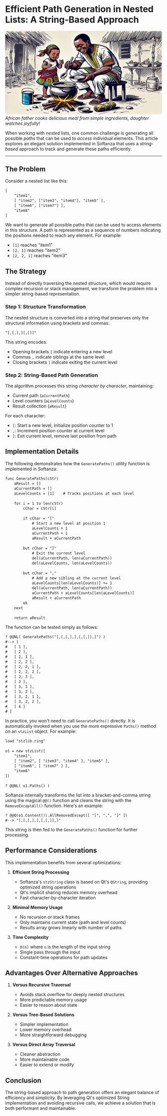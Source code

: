 # Efficient Path Generation in Nested Lists: A String-Based Approach
![African father cooks delicious meal from simple ingredients, daughter watches joyfully!](../images/stz-string-based-path-generation-in-nested-lists.png)  
*African father cooks delicious meal from simple ingredients, daughter watches joyfully!*

When working with *nested* lists, one common challenge is generating all possible *paths* that can be used to *access* individual elements. This article explores an elegant solution implemented in Softanza that uses a *string-based* approach to track and generate these paths efficiently.

---

## The Problem

Consider a nested list like this:

```ring
[
    "item1",
    [ "item2", ["item3", "item4"], "item5" ],
    [ "item6", ["item7"] ],
    "item8"
]
```

We want to generate all possible paths that can be used to access elements in this structure. A path is represented as a sequence of numbers indicating the positions needed to reach any element. For example:
- `[1]` reaches "item1"
- `[2, 1]` reaches "item2"
- `[2, 2, 1]` reaches "item3"

## The Strategy

Instead of directly traversing the nested structure, which would require complex recursion or stack management, we transform the problem into a simpler string-based representation.

### Step 1: Structure Transformation

The nested structure is converted into a string that preserves only the structural information using brackets and commas:

```
"[,[,],][,[]]"
```

This string encodes:
- Opening brackets `[` indicate entering a new level
- Commas `,` indicate siblings at the same level
- Closing brackets `]` indicate exiting the current level


### Step 2: String-Based Path Generation

The algorithm processes this string *character by character*, maintaining:
- Current path (`aCurrentPath`)
- Level counters (`aLevelCounts`)
- Result collection (`aResult`)

For each character:
- `[`: Start a new level, initialize position counter to 1
- `,`: Increment position counter at current level
- `]`: Exit current level, remove last position from path

## Implementation Details

The following demonstrates how the `GeneratePaths()` utility function is implemented in Softanza:

```ring
func GeneratePaths(cStr)
    aResult = []
    aCurrentPath = []
    aLevelCounts = [1]    # Tracks positions at each level
    
    for i = 1 to len(cStr)
        cChar = cStr[i]
        
        if cChar = "["
            # Start a new level at position 1
            aLevelCounts + 1
            aCurrentPath + 1
            aResult + aCurrentPath
            
        but cChar = "]"
            # Exit the current level
            del(aCurrentPath, len(aCurrentPath))
            del(aLevelCounts, len(aLevelCounts))
            
        but cChar = ","
            # Add a new sibling at the current level
            aLevelCounts[len(aLevelCounts)] += 1
            del(aCurrentPath, len(aCurrentPath))
            aCurrentPath + aLevelCounts[len(aLevelCounts)]
            aResult + aCurrentPath
        ok
    next
    
    return aResult
```

The function can be tested simply as follows:

```ring
? @@NL( GeneratePaths("[,[,[,],],[,[,]],]") )
#--> [
#	[ 1 ],
#	[ 2 ],
#	[ 2, 1 ],
#	[ 2, 2 ],
#	[ 2, 2, 1 ],
#	[ 2, 2, 2 ],
#	[ 2, 3 ],
#	[ 3 ],
#	[ 3, 1 ],
#	[ 3, 2 ],
#	[ 3, 2, 1 ],
#	[ 3, 2, 2 ],
#	[ 4 ]
# ]
```

In practice, you won't need to call `GeneratePaths()` directly. It is automatically invoked when you use the more expressive `Paths()` method on an `stzList` object. For example:

```ring
load "stzlib.ring"

o1 = new stzList([
    "item1",
    [ "item2", [ "item3", "item4" ], "item5" ],
    [ "item6", [ "item7" ] ],
    "item8"
])

? @@NL( o1.Paths() )
```

Softanza internally transforms the list into a bracket-and-comma string using the magical `@@()` function and cleans the string with the `RemoveExceptAll()` function. Here's an example:

```ring
? @@Q(o1.Content()).AllRemovedExcept([ "[", ",", "]" ])
#--> "[,[,[,],],[,[,]],]"
```

This string is then fed to the `GeneratePaths()` function for further processing.

## Performance Considerations

This implementation benefits from several optimizations:

1. **Efficient String Processing**
   - Softanza's `stzString` class is based on Qt's `QString`, providing optimized string operations
   - Qt's implicit sharing reduces memory overhead
   - Fast character-by-character iteration

2. **Minimal Memory Usage**
   - No recursion or stack frames
   - Only maintains current state (path and level counts)
   - Results array grows linearly with number of paths

3. **Time Complexity**
   - `O(n)` where `n` is the length of the input string
   - Single pass through the input
   - Constant-time operations for path updates

## Advantages Over Alternative Approaches

1. **Versus Recursive Traversal**
   - Avoids stack overflow for deeply nested structures
   - More predictable memory usage
   - Easier to reason about state

2. **Versus Tree-Based Solutions**
   - Simpler implementation
   - Lower memory overhead
   - More straightforward debugging

3. **Versus Direct Array Traversal**
   - Cleaner abstraction
   - More maintainable code
   - Easier to extend or modify

## Conclusion

The string-based approach to path generation offers an elegant balance of efficiency and simplicity. By leveraging Qt's optimized String implementation and avoiding recursive calls, we achieve a solution that is both performant and maintainable.